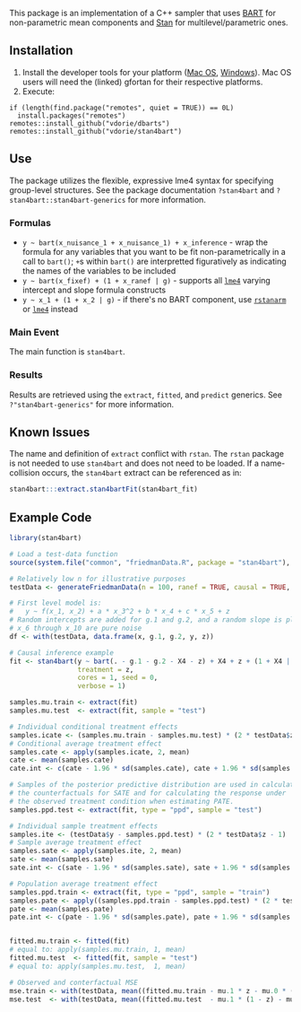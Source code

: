 This package is an implementation of a C++ sampler that uses [BART](https://cran.r-project.org/package=dbarts) for non-parametric mean components and [Stan](https://mc-stan.org) for multilevel/parametric ones.

## Installation

  1. Install the developer tools for your platform ([Mac OS](https://cran.r-project.org/bin/macosx/tools), [Windows](https://cran.r-project.org/bin/windows/Rtools/)). Mac OS users will need the (linked) gfortan for their respective platforms.
  2. Execute:

```
if (length(find.package("remotes", quiet = TRUE)) == 0L)
  install.packages("remotes")
remotes::install_github("vdorie/dbarts")
remotes::install_github("vdorie/stan4bart")
```

## Use

The package utilizes the flexible, expressive lme4 syntax for specifying group-level structures. See the package documentation `?stan4bart` and `?stan4bart::stan4bart-generics` for more information.

### Formulas

* `y ~ bart(x_nuisance_1 + x_nuisance_1) + x_inference` - wrap the formula for any variables that you want to be fit non-parametrically in a call to `bart()`; `+`s within `bart()` are interpretted figuratively as indicating the names of the variables to be included
* `y ~ bart(x_fixef) + (1 + x_ranef | g)` - supports all [`lme4`](https://www.rdocumentation.org/packages/lme4/versions/1.1-26/topics/lmer) varying intercept and slope formula constructs
* `y ~ x_1 + (1 + x_2 | g)` - if there's no BART component, use [`rstanarm`](https://cran.r-project.org/package=rstanarm) or [`lme4`](https://cran.r-project.org/package=lme4) instead

### Main Event

The main function is `stan4bart`.

### Results

Results are retrieved using the `extract`, `fitted`, and `predict` generics. See `?"stan4bart-generics"` for more information.

## Known Issues

The name and definition of `extract` conflict with `rstan`. The `rstan` package is not needed to use `stan4bart` and does not need to be loaded. If a name-collision occurs, the `stan4bart` extract can be referenced as in:

```R
stan4bart:::extract.stan4bartFit(stan4bart_fit)
```

## Example Code

```R
library(stan4bart)

# Load a test-data function
source(system.file("common", "friedmanData.R", package = "stan4bart"), local = TRUE)

# Relatively low n for illustrative purposes
testData <- generateFriedmanData(n = 100, ranef = TRUE, causal = TRUE, binary = FALSE)

# First level model is:
#   y ~ f(x_1, x_2) + a * x_3^2 + b * x_4 + c * x_5 + z
# Random intercepts are added for g.1 and g.2, and a random slope is placed on x4
# x_6 through x_10 are pure noise
df <- with(testData, data.frame(x, g.1, g.2, y, z))

# Causal inference example
fit <- stan4bart(y ~ bart(. - g.1 - g.2 - X4 - z) + X4 + z + (1 + X4 | g.1) + (1 | g.2), df,
                 treatment = z,
                 cores = 1, seed = 0,
                 verbose = 1)

samples.mu.train <- extract(fit)
samples.mu.test  <- extract(fit, sample = "test")

# Individual conditional treatment effects
samples.icate <- (samples.mu.train - samples.mu.test) * (2 * testData$z - 1)
# Conditional average treatment effect
samples.cate <- apply(samples.icate, 2, mean)
cate <- mean(samples.cate)
cate.int <- c(cate - 1.96 * sd(samples.cate), cate + 1.96 * sd(samples.cate))

# Samples of the posterior predictive distribution are used in calculating
# the counterfactuals for SATE and for calculating the response under
# the observed treatment condition when estimating PATE.
samples.ppd.test <- extract(fit, type = "ppd", sample = "test")

# Individual sample treatment effects
samples.ite <- (testData$y - samples.ppd.test) * (2 * testData$z - 1)
# Sample average treatment effect
samples.sate <- apply(samples.ite, 2, mean)
sate <- mean(samples.sate)
sate.int <- c(sate - 1.96 * sd(samples.sate), sate + 1.96 * sd(samples.sate))

# Population average treatment effect
samples.ppd.train <- extract(fit, type = "ppd", sample = "train")
samples.pate <- apply((samples.ppd.train - samples.ppd.test) * (2 * testData$z - 1), 2, mean)
pate <- mean(samples.pate)
pate.int <- c(pate - 1.96 * sd(samples.pate), pate + 1.96 * sd(samples.pate))


fitted.mu.train <- fitted(fit)
# equal to: apply(samples.mu.train, 1, mean)
fitted.mu.test  <- fitted(fit, sample = "test")
# equal to: apply(samples.mu.test,  1, mean)

# Observed and conterfactual MSE
mse.train <- with(testData, mean((fitted.mu.train - mu.1 * z - mu.0 * (1 - z))^2))
mse.test  <- with(testData, mean((fitted.mu.test  - mu.1 * (1 - z) - mu.0 * z)^2))
```
